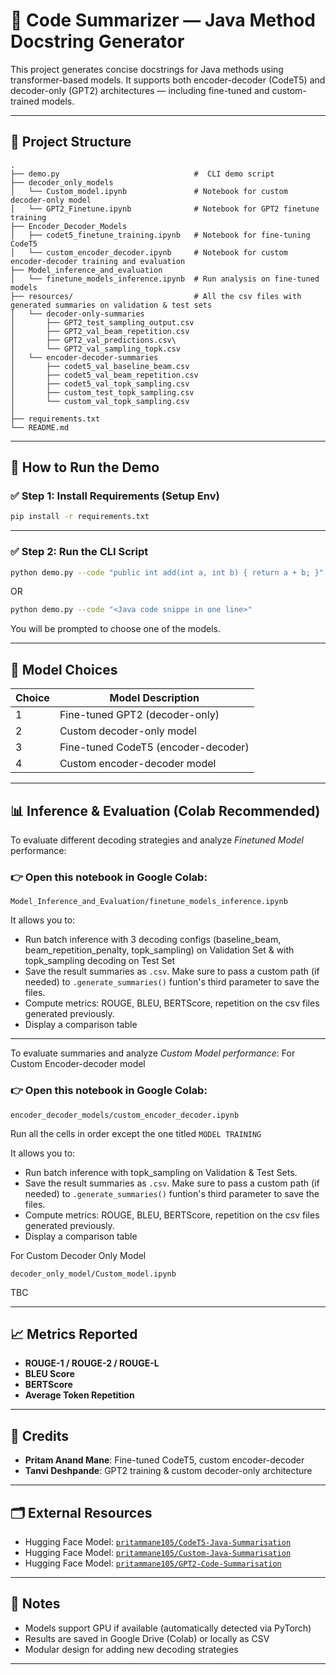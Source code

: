 
# 🧠 Code Summarizer — Java Method Docstring Generator

This project generates concise docstrings for Java methods using transformer-based models. It supports both encoder-decoder (CodeT5) and decoder-only (GPT2) architectures — including fine-tuned and custom-trained models.

---

## 📂 Project Structure

```
.
├── demo.py                              #  CLI demo script
├── decoder_only_models
│   └── Custom_model.ipynb               # Notebook for custom decoder-only model
│   └── GPT2_Finetune.ipynb              # Notebook for GPT2 finetune training
├── Encoder_Decoder_Models
│   ├── codet5_finetune_training.ipynb   # Notebook for fine-tuning CodeT5
│   └── custom_encoder_decoder.ipynb     # Notebook for custom encoder-decoder training and evaluation
├── Model_inference_and_evaluation
│   └── finetune_models_inference.ipynb  # Run analysis on fine-tuned models
├── resources/                           # All the csv files with generated summaries on validation & test sets
│   └── decoder-only-summaries
│       ├── GPT2_test_sampling_output.csv
│       ├── GPT2_val_beam_repetition.csv
│       ├── GPT2_val_predictions.csv\
│       └── GPT2_val_sampling_topk.csv
│   └── encoder-decoder-summaries
│       ├── codet5_val_baseline_beam.csv
│       ├── codet5_val_beam_repetition.csv
│       ├── codet5_val_topk_sampling.csv
│       ├── custom_test_topk_sampling.csv
│       └── custom_val_topk_sampling.csv
│
├── requirements.txt  
└── README.md
```

---

## 🚀 How to Run the Demo

### ✅ Step 1: Install Requirements (Setup Env)


```bash
pip install -r requirements.txt
```

---

### ✅ Step 2: Run the CLI Script

```bash
python demo.py --code "public int add(int a, int b) { return a + b; }"
```
OR
```bash
python demo.py --code "<Java code snippe in one line>"
```

You will be prompted to choose one of the models.

---

## 🤖 Model Choices

| Choice | Model Description                              |
|--------|------------------------------------------------|
|   1    | Fine-tuned GPT2 (decoder-only)                 |
|   2    | Custom decoder-only model                      |
|   3    | Fine-tuned CodeT5 (encoder-decoder)          |
|   4    | Custom encoder-decoder model                   |

---

## 📊 Inference & Evaluation (Colab Recommended)

To evaluate different decoding strategies and analyze *Finetuned* *Model* performance:

### 👉 Open this notebook in Google Colab:

```
Model_Inference_and_Evaluation/finetune_models_inference.ipynb
```

It allows you to:
- Run batch inference with 3 decoding configs (baseline_beam, beam_repetition_penalty, topk_sampling) on Validation Set & with topk_sampling decoding on Test Set
- Save the result summaries as `.csv`. Make sure to pass a custom path (if needed) to `.generate_summaries()` funtion's third parameter to save the files.
- Compute metrics: ROUGE, BLEU, BERTScore, repetition on the csv files generated previously.
- Display a comparison table

---


To evaluate summaries and analyze *Custom* *Model* *performance*:
For Custom Encoder-decoder model
### 👉 Open this notebook in Google Colab:

```
encoder_decoder_models/custom_encoder_decoder.ipynb
```

Run all the cells in order except the one titled `MODEL TRAINING`

It allows you to:
- Run batch inference with topk_sampling on Validation & Test Sets.
- Save the result summaries as `.csv`. Make sure to pass a custom path (if needed) to `.generate_summaries()` funtion's third parameter to save the files.
- Compute metrics: ROUGE, BLEU, BERTScore, repetition  on the csv files generated previously.
- Display a comparison table


For Custom Decoder Only Model

```
decoder_only_model/Custom_model.ipynb
```
TBC

---

## 📈 Metrics Reported

- **ROUGE-1 / ROUGE-2 / ROUGE-L**
- **BLEU Score**
- **BERTScore**
- **Average Token Repetition**

---

## 🤝 Credits

- **Pritam Anand Mane**: Fine-tuned CodeT5, custom encoder-decoder
- **Tanvi Deshpande**: GPT2 training & custom decoder-only architecture

---

## 🗂 External Resources

- Hugging Face Model: [`pritammane105/CodeT5-Java-Summarisation`](https://huggingface.co/pritammane105/CodeT5-Java-Summarisation)
- Hugging Face Model: [`pritammane105/Custom-Java-Summarisation`](https://huggingface.co/pritammane105/Custom-Java-Summarisation)
- Hugging Face Model: [`pritammane105/GPT2-Code-Summarisation`](https://huggingface.co/pritammane105/GPT2-Code-Summarisation)
---

## 📌 Notes

- Models support GPU if available (automatically detected via PyTorch)
- Results are saved in Google Drive (Colab) or locally as CSV
- Modular design for adding new decoding strategies

---


